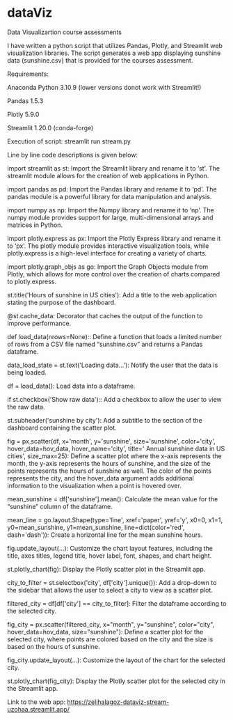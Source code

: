 # dataViz
Data Visualizartion course assessments

I have written a python script that utilizes Pandas, Plotly, and Streamlit web visualization libraries. The script generates a web app displaying sunshine data (sunshine.csv) that is provided for the courses assessment.

Requirements:

Anaconda Python 3.10.9 (lower versions donot work with Streamlit!)

Pandas 1.5.3

Plotly 5.9.0

Streamlit 1.20.0 (conda-forge)

Execution of script:
streamlit run stream.py

Line by line code descriptions is given below:

import streamlit as st: 
Import the Streamlit library and rename it to ‘st’. 
The streamlit module allows for the creation of web applications in Python.


import pandas as pd: 
Import the Pandas library and rename it to ‘pd’. 
The pandas module is a powerful library for data manipulation and analysis.


import numpy as np: 
Import the Numpy library and rename it to ‘np’. 
The numpy module provides support for large, multi-dimensional arrays and matrices in Python.


import plotly.express as px: 
Import the Plotly Express library and rename it to ‘px’. 
The plotly module provides interactive visualization tools, while plotly.express 
is a high-level interface for creating a variety of charts.


import plotly.graph_objs as go: 
Import the Graph Objects module from Plotly, which allows for more control over 
the creation of charts compared to plotly.express.


st.title('Hours of sunshine in US cities'): 
Add a title to the web application stating the purpose of the dashboard.


@st.cache_data: 
Decorator that caches the output of the function to improve performance.


def load_data(nrows=None):: 
Define a function that loads a limited number of rows from a CSV file named “sunshine.csv” 
and returns a Pandas dataframe.


data_load_state = st.text('Loading data...'): 
Notify the user that the data is being loaded.


df = load_data(): 
Load data into a dataframe.


if st.checkbox('Show raw data'):: 
Add a checkbox to allow the user to view the raw data.


st.subheader('sunshine by city'): 
Add a subtitle to the section of the dashboard containing the scatter plot.


fig = px.scatter(df, x='month', y='sunshine', size='sunshine', 
                 color='city', hover_data=hov_data, hover_name='city', 
                 title=' Annual sunshine data in US cities', size_max=25): 
Define a scatter plot where the x-axis represents the month, the y-axis represents 
the hours of sunshine, and the size of the points represents the hours of sunshine as well. 
The color of the points represents the city, and the hover_data argument adds additional 
information to the visualization when a point is hovered over.


mean_sunshine = df['sunshine'].mean(): 
Calculate the mean value for the “sunshine” column of the dataframe.


mean_line = go.layout.Shape(type='line', xref='paper', yref='y', x0=0, 
                            x1=1, y0=mean_sunshine, y1=mean_sunshine, 
                            line=dict(color='red', dash='dash')): 
Create a horizontal line for the mean sunshine hours.


fig.update_layout(...): 
Customize the chart layout features, including the title, axes titles, legend title, 
hover label, font, shapes, and chart height.


st.plotly_chart(fig): 
Display the Plotly scatter plot in the Streamlit app.


city_to_filter = st.selectbox('city', df['city'].unique()): 
Add a drop-down to the sidebar that allows the user to select a city to view as a scatter plot.


filtered_city = df[df['city'] == city_to_filter]: Filter the dataframe according to the selected city.


fig_city = px.scatter(filtered_city, x="month", y="sunshine", 
                      color="city", hover_data=hov_data, size="sunshine"): 
Define a scatter plot for the selected city, where points are colored based on the city and 
the size is based on the hours of sunshine.


fig_city.update_layout(...): 
Customize the layout of the chart for the selected city.


st.plotly_chart(fig_city): 
Display the Plotly scatter plot for the selected city in the Streamlit app.


Link to the web app: https://zelihalagoz-dataviz-stream-uzohaa.streamlit.app/ 
